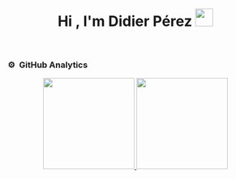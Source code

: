 <h1 align="center"><b>Hi , I'm Didier Pérez </b><img src="https://media.giphy.com/media/hvRJCLFzcasrR4ia7z/giphy.gif" width="35"></h1>
<!--  -->
<br>

### ⚙️ &nbsp;GitHub Analytics
<p align="center"> <a href="https://github.com/ddrprz"> <img height="180em" src="https://github-readme-stats.vercel.app/api?username=ddrprz&show_icons=true&theme=catppuccin_mocha&include_all_commits=true&count_private=true"/> <img height="180em" src="https://github-readme-streak-stats.herokuapp.com?user=ddrprz&theme=catppuccin_mocha&date_format=M%20j%5B%2C%20Y%5D"/> </a> </p>
